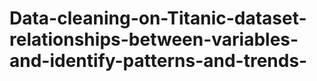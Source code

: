 # Data-cleaning-on-Titanic-dataset-relationships-between-variables-and-identify-patterns-and-trends-